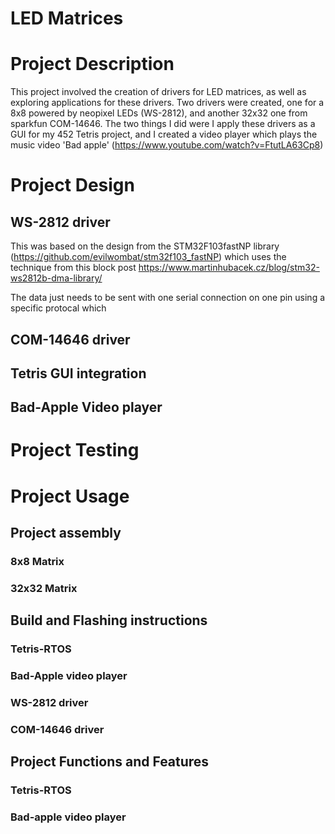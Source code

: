 # LED Matrices

# Project Description

This project involved the creation of drivers for LED matrices, as well as exploring applications for these drivers. Two drivers were created, one for a 8x8 powered by neopixel LEDs (WS-2812), and another 32x32 one from sparkfun COM-14646. The two things I did were I apply these drivers as a GUI for my 452 Tetris project, and I created a video player which plays the music video 'Bad apple' (https://www.youtube.com/watch?v=FtutLA63Cp8)

# Project Design

## WS-2812 driver
This was based on the design from the STM32F103fastNP library (https://github.com/evilwombat/stm32f103_fastNP) which uses the technique from this block post  https://www.martinhubacek.cz/blog/stm32-ws2812b-dma-library/

The data just needs to be sent with one serial connection on one pin using a specific protocal which

## COM-14646 driver

## Tetris GUI integration

## Bad-Apple Video player

# Project Testing

# Project Usage

## Project assembly

### 8x8 Matrix

### 32x32 Matrix

## Build and Flashing instructions

### Tetris-RTOS

### Bad-Apple video player

### WS-2812 driver

### COM-14646 driver

## Project Functions and Features

### Tetris-RTOS

### Bad-apple video player